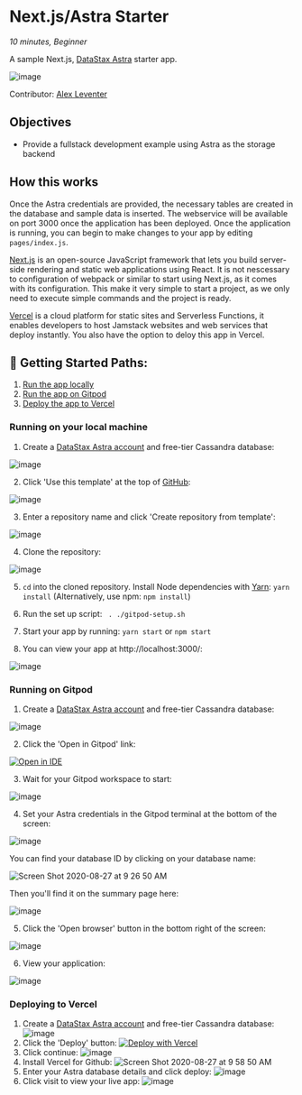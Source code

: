 <!--- STARTEXCLUDE --->
# Next.js/Astra Starter
*10 minutes, Beginner*

A sample Next.js, [DataStax Astra](https://astra.datastax.com/register?utm_source=devplay&utm_medium=github&utm_campaign=astra-next.js-starter) starter app.
<!--- ENDEXCLUDE --->

![image](https://user-images.githubusercontent.com/3254549/89590110-ff682580-d7fb-11ea-8e3a-47e3b552fc19.png)

Contributor: [Alex Leventer](https://github.com/alexleventer)

## Objectives
* Provide a fullstack development example using Astra as the storage backend

## How this works
Once the Astra credentials are provided, the necessary tables are created in the database and sample data is inserted. The webservice will be available on port 3000 once the application has been deployed. Once the application is running, you can begin to make changes to your app by editing `pages/index.js`.

[Next.js](https://nextjs.org/) is an open-source JavaScript framework that lets you build server-side rendering and static web applications using React. It is not nescessary to configuration of webpack or similar to start using Next.js, as it comes with its configuration. This make it very simple to start a project, as we only need to execute simple commands and the project is ready.

[Vercel](https://vercel.com/) is a cloud platform for static sites and Serverless Functions, it enables developers to host Jamstack websites and web services that deploy instantly. You also have the option to deloy this app in Vercel.


## 🚀 Getting Started Paths:
1. [Run the app locally](#running-on-your-local-machine)
2. [Run the app on Gitpod](#running-on-gitpod)
3. [Deploy the app to Vercel](#deploying-to-vercel)

### Running on your local machine
1. Create a [DataStax Astra account](https://astra.datastax.com/register?utm_source=github&utm_medium=referral&utm_campaign=astra-nextjs-starter) and free-tier Cassandra database:
<!--- STARTEXCLUDE --->
![image](https://user-images.githubusercontent.com/3254549/89589429-76042380-d7fa-11ea-917a-9bb1b1f11203.png)
<!--- ENDEXCLUDE --->
2. Click 'Use this template' at the top of [GitHub](https://github.com/DataStax-Examples/astra-next.js-starter):


![image](https://user-images.githubusercontent.com/3254549/89589520-9af89680-d7fa-11ea-9df2-38ded5884927.png)


3. Enter a repository name and click 'Create repository from template':


![image](https://user-images.githubusercontent.com/3254549/89589574-b794ce80-d7fa-11ea-9c0e-4c7168501441.png)


4. Clone the repository:


![image](https://user-images.githubusercontent.com/3254549/89589607-cb403500-d7fa-11ea-98a7-8cbf66f02639.png)


5. `cd` into the cloned repository. Install Node dependencies with [Yarn](https://yarnpkg.com/): `yarn install` (Alternatively, use npm: `npm install`)


6. Run the set up script: ` . ./gitpod-setup.sh`


7. Start your app by running: `yarn start` or `npm start`


8. You can view your app at  http://localhost:3000/:


![image](https://user-images.githubusercontent.com/3254549/89589853-6b965980-d7fb-11ea-80ff-62dfe4b31ddb.png)

### Running on Gitpod
1) Create a [DataStax Astra account](https://astra.datastax.com/register) and free-tier Cassandra database:
<!--- STARTEXCLUDE --->
![image](https://user-images.githubusercontent.com/3254549/89589429-76042380-d7fa-11ea-917a-9bb1b1f11203.png)
<!--- ENDEXCLUDE --->
2) Click the 'Open in Gitpod' link:


[![Open in IDE](https://gitpod.io/button/open-in-gitpod.svg)](https://dtsx.io/2YtXWVU)


3) Wait for your Gitpod workspace to start:


![image](https://user-images.githubusercontent.com/3254549/89589934-a5676000-d7fb-11ea-9690-36b876bbdb86.png)


4) Set your Astra credentials in the Gitpod terminal at the bottom of the screen:


![image](https://user-images.githubusercontent.com/3254549/89589982-c3cd5b80-d7fb-11ea-945f-a2413c456bb3.png)


You can find your database ID by clicking on your database name:


![Screen Shot 2020-08-27 at 9 26 50 AM](https://user-images.githubusercontent.com/69874632/91469019-b11cd400-e847-11ea-83ea-fbf4227d40dc.png)


Then you'll find it on the summary page here:


![image](https://user-images.githubusercontent.com/3254549/88744238-a1508980-d0fb-11ea-83fc-6efc6b370780.png)


5) Click the 'Open browser' button in the bottom right of the screen:


![image](https://user-images.githubusercontent.com/3254549/89590054-e6f80b00-d7fb-11ea-8a26-de2a019db71f.png)


6) View your application:


![image](https://user-images.githubusercontent.com/3254549/89590110-ff682580-d7fb-11ea-8e3a-47e3b552fc19.png)


### Deploying to Vercel
1. Create a [DataStax Astra account](https://astra.datastax.com/register?utm_source=github&utm_medium=referral&utm_campaign=astra-nextjs-starter) and free-tier Cassandra database:
![image](https://user-images.githubusercontent.com/3254549/89589429-76042380-d7fa-11ea-917a-9bb1b1f11203.png)
2. Click the 'Deploy' button:
[![Deploy with Vercel](https://vercel.com/button)](https://dtsx.io/3aUg00p)
3. Click continue:
![image](https://user-images.githubusercontent.com/3254549/89590194-232b6b80-d7fc-11ea-8dba-076b1a791a3e.png)
4. Install Vercel for Github: 
![Screen Shot 2020-08-27 at 9 58 50 AM](https://user-images.githubusercontent.com/69874632/91472193-f6430500-e84b-11ea-8a93-4b0b2773076c.png)
5. Enter your Astra database details and click deploy:
![image](https://user-images.githubusercontent.com/3254549/89590278-553ccd80-d7fc-11ea-91b1-6d61c2aae20f.png)
6. Click visit to view your live app:
![image](https://user-images.githubusercontent.com/3254549/89590361-9208c480-d7fc-11ea-9692-92fc3e71b1ad.png)

